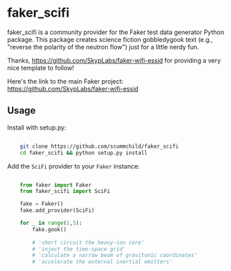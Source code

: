 # faker_scifi
faker_scifi is a community provider for the Faker test data generator Python package.  This package creates science fiction gobbledygook text (e.g., "reverse the polarity of the neutron flow") just for a little nerdy fun.

Thanks, https://github.com/SkypLabs/faker-wifi-essid for providing a very nice template to follow!

Here's the link to the main Faker project: https://github.com/SkypLabs/faker-wifi-essid

Usage
-----
Install with setup.py:

```bash

    git clone https://github.com/scummchild/faker_scifi
    cd faker_scifi && python setup.py install
```
Add the ``SciFi`` provider to your ``Faker`` instance:

```python

    from faker import Faker
    from faker_scifi import SciFi

    fake = Faker()
    fake.add_provider(SciFi)

    for _ in range(1,5):
        fake.gook()
        
        # 'short circuit the heavy-ion core'
        # 'inject the time-space grid'
        # 'calculate a narrow beam of gravitonic coordinates'
        # 'accelerate the external inertial emitters'
```
